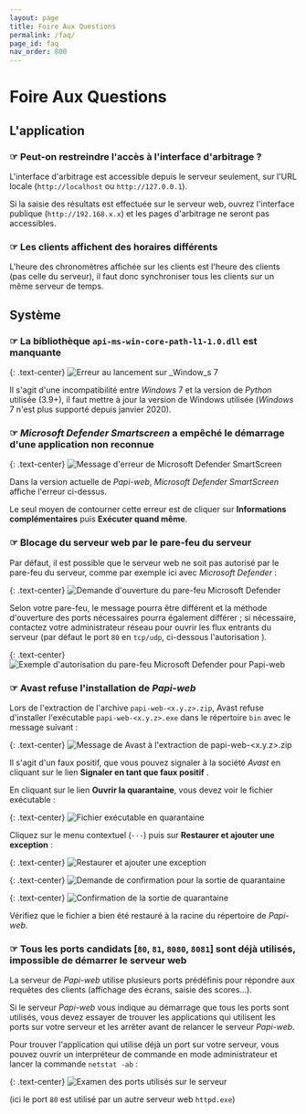 ```yaml
---
layout: page
title: Foire Aux Questions
permalink: /faq/
page_id: faq
nav_order: 800
---
```


# Foire Aux Questions

## L'application

### ☞ Peut-on restreindre l'accès à l'interface d'arbitrage ?

L'interface d'arbitrage est accessible depuis le serveur seulement, sur l'URL locale (`http://localhost` ou `http://127.0.0.1`).

Si la saisie des résultats est effectuée sur le serveur web, ouvrez l'interface publique (`http://192.168.x.x`) et les pages d'arbitrage ne seront pas accessibles.

### ☞ Les clients affichent des horaires différents

L'heure des chronomètres affichée sur les clients est l'heure des clients (pas celle du serveur), il faut donc synchroniser tous les clients sur un même serveur de temps.

## Système

### ☞ La bibliothèque `api-ms-win-core-path-l1-1.0.dll` est manquante

{: .text-center}
![Erreur au lancement sur _Window_s 7](/assets/faq/faq-system-windows-7.jpg)

Il s'agit d'une incompatibilité entre _Windows_ 7 et la version de _Python_ utilisée (3.9+), il faut mettre à jour la version de Windows utilisée (_Windows_ 7 n'est plus supporté depuis janvier 2020).

### ☞ _Microsoft Defender Smartscreen_ a empêché le démarrage d'une application non reconnue

{: .text-center}
![Message d'erreur de _Microsoft Defender SmartScreen_](/assets/faq/faq-system-defender-smartscreen.jpg)

Dans la version actuelle de _Papi-web_, _Microsoft Defender SmartScreen_ affiche l'erreur ci-dessus.

Le seul moyen de contourner cette erreur est de cliquer sur **Informations complémentaires** puis **Exécuter quand même**.

### ☞ Blocage du serveur web par le pare-feu du serveur

Par défaut, il est possible que le serveur web ne soit pas autorisé par le pare-feu du serveur, comme par exemple ici avec _Microsoft Defender_ :

{: .text-center}
![Demande d'ouverture du pare-feu _Microsoft Defender_](/assets/faq/faq-system-defender-firewall-1.jpg)

Selon votre pare-feu, le message pourra être différent et la méthode d'ouverture des ports nécessaires pourra également différer ;
si nécessaire, contactez votre administrateur réseau pour ouvrir les flux entrants du serveur (par défaut le port `80` en `tcp/udp`, ci-dessous l'autorisation ).

{: .text-center}
![Exemple d'autorisation du pare-feu _Microsoft Defender_ pour Papi-web](/assets/faq/faq-system-defender-firewall-2.jpg)

### ☞ Avast refuse l'installation de _Papi-web_

Lors de l'extraction de l'archive `papi-web-<x.y.z>.zip`, Avast refuse d'installer l'exécutable `papi-web-<x.y.z>.exe` dans le répertoire `bin` avec le message suivant :

{: .text-center}
![Message de _Avast_ à l'extraction de `papi-web-<x.y.z>.zip`](/assets/faq/faq-system-avast-1.jpg)

Il s'agit d'un faux positif, que vous pouvez signaler à la société _Avast_ en cliquant sur le lien **Signaler en tant que faux positif** .

En cliquant sur le lien **Ouvrir la quarantaine**, vous devez voir le fichier exécutable :

{: .text-center}
![Fichier exécutable en quarantaine](/assets/faq/faq-system-avast-2.jpg)

Cliquez sur le menu contextuel (`···`) puis sur **Restaurer et ajouter une exception** :

{: .text-center}
![Restaurer et ajouter une exception](/assets/faq/faq-system-avast-3.jpg)

{: .text-center}
![Demande de confirmation pour la sortie de quarantaine](/assets/faq/faq-system-avast-4.jpg)

{: .text-center}
![Confirmation de la sortie de quarantaine](/assets/faq/faq-system-avast-5.jpg)

Vérifiez que le fichier a bien été restauré à la racine du répertoire de _Papi-web_.

### ☞ Tous les ports candidats [`80`, `81`, `8080`, `8081`] sont déjà utilisés, impossible de démarrer le serveur web

La serveur de _Papi-web_ utilise plusieurs ports prédéfinis pour répondre aux requêtes des clients (affichage des écrans, saisie des scores...).

Si le serveur _Papi-web_ vous indique au démarrage que tous les ports sont utilisés, vous devez essayer de trouver les applications qui utilisent les ports sur votre serveur et les arrêter avant de relancer le serveur _Papi-web_.

Pour trouver l'application qui utilise déjà un port sur votre serveur, vous pouvez ouvrir un interpréteur de commande en mode administrateur et lancer la commande `netstat -ab` :

{: .text-center}
![Examen des ports utilisés sur le serveur](/assets/faq/faq-system-netstat.jpg)

(ici le port `80` est utilisé par un autre serveur web `httpd.exe`)
